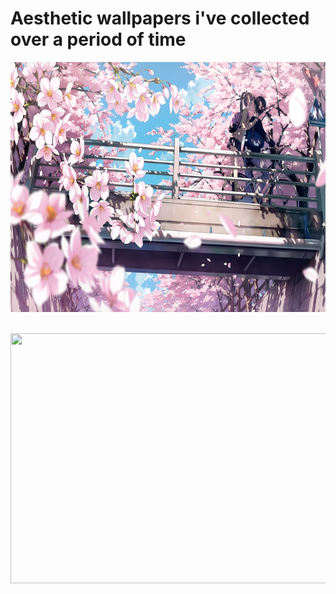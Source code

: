 # Aesthetic wallpapers i've collected over a period of time 

<p align="left">
<img height=400 width=600 src="kiss.jpg">&nbsp;&nbsp;
</p>

<p align="right">
<img height=400 width=600 src="limits.jpg">&nbsp;&nbsp;
</p>
